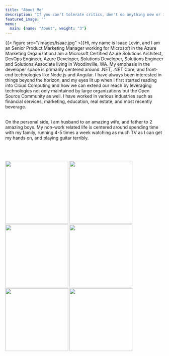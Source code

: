 ```yaml
---
title: "About Me"
description: "If you can't tolerate critics, don't do anything new or interesting. - Jeff Bezos"
featured_image: ''
menu:
  main: {name: "About", weight: "3"}
---
```

<div style="float:left" >
{{< figure src="/images/isaac.jpg" >}}
</div>
Hi, my name is Isaac Levin, and I am an Senior Product Marketing Manager working for Microsoft in the Azure Marketing Organization.I am a Microsoft Certified Azure Solutions Architect, DevOps Engineer, Azure Developer, Solutions Developer, Solutions Engineer and Solutions Associate living in Woodinville, WA. My emphasis in the developer space is primarily centered around .NET, .NET Core, and front-end technologies like Node.js and Angular. I have always been interested in things beyond the horizon, and my eyes lit up when I first started reading into Cloud Computing and how we can extend our reach by leveraging technologies not only maintained by large organizations but the Open Source Community as well. I have worked in various industries such as financial services, marketing, education, real estate, and most recently beverage.
<br />
<br />

On the personal side, I am husband to an amazing wife, and father to 2 amazing boys. My non-work related life is centered around spending time with my family, running 4-5 times a week watching as much TV as I can get my hands on, and playing guitar terribly. 
<br />
<br />
<br />
<br />
<div style="float:left" >
<img src="/images/cert6.png" width="200" />
<img src="/images/cert1.png" width="200" />
<img src="/images/cert2.png" width="200" />
<img src="/images/cert3.png" width="200" />
<img src="/images/cert4.png" width="200" />
<img src="/images/cert5.png" width="200" />
</div>
